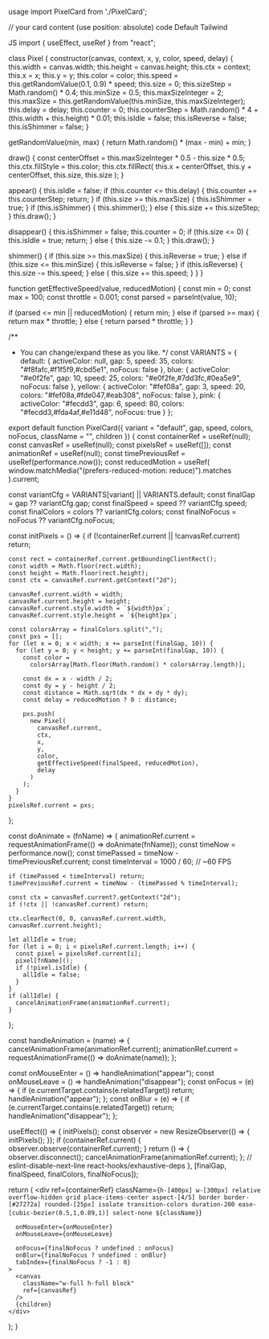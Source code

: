usage
import PixelCard from './PixelCard';

<PixelCard variant="pink">
  // your card content (use position: absolute)
</PixelCard>
code
 Default
 Tailwind

JS
import { useEffect, useRef } from "react";

class Pixel {
  constructor(canvas, context, x, y, color, speed, delay) {
    this.width = canvas.width;
    this.height = canvas.height;
    this.ctx = context;
    this.x = x;
    this.y = y;
    this.color = color;
    this.speed = this.getRandomValue(0.1, 0.9) * speed;
    this.size = 0;
    this.sizeStep = Math.random() * 0.4;
    this.minSize = 0.5;
    this.maxSizeInteger = 2;
    this.maxSize = this.getRandomValue(this.minSize, this.maxSizeInteger);
    this.delay = delay;
    this.counter = 0;
    this.counterStep = Math.random() * 4 + (this.width + this.height) * 0.01;
    this.isIdle = false;
    this.isReverse = false;
    this.isShimmer = false;
  }

  getRandomValue(min, max) {
    return Math.random() * (max - min) + min;
  }

  draw() {
    const centerOffset = this.maxSizeInteger * 0.5 - this.size * 0.5;
    this.ctx.fillStyle = this.color;
    this.ctx.fillRect(
      this.x + centerOffset,
      this.y + centerOffset,
      this.size,
      this.size
    );
  }

  appear() {
    this.isIdle = false;
    if (this.counter <= this.delay) {
      this.counter += this.counterStep;
      return;
    }
    if (this.size >= this.maxSize) {
      this.isShimmer = true;
    }
    if (this.isShimmer) {
      this.shimmer();
    } else {
      this.size += this.sizeStep;
    }
    this.draw();
  }

  disappear() {
    this.isShimmer = false;
    this.counter = 0;
    if (this.size <= 0) {
      this.isIdle = true;
      return;
    } else {
      this.size -= 0.1;
    }
    this.draw();
  }

  shimmer() {
    if (this.size >= this.maxSize) {
      this.isReverse = true;
    } else if (this.size <= this.minSize) {
      this.isReverse = false;
    }
    if (this.isReverse) {
      this.size -= this.speed;
    } else {
      this.size += this.speed;
    }
  }
}

function getEffectiveSpeed(value, reducedMotion) {
  const min = 0;
  const max = 100;
  const throttle = 0.001;
  const parsed = parseInt(value, 10);

  if (parsed <= min || reducedMotion) {
    return min;
  } else if (parsed >= max) {
    return max * throttle;
  } else {
    return parsed * throttle;
  }
}

/**
 *  You can change/expand these as you like.
 */
const VARIANTS = {
  default: {
    activeColor: null,
    gap: 5,
    speed: 35,
    colors: "#f8fafc,#f1f5f9,#cbd5e1",
    noFocus: false
  },
  blue: {
    activeColor: "#e0f2fe",
    gap: 10,
    speed: 25,
    colors: "#e0f2fe,#7dd3fc,#0ea5e9",
    noFocus: false
  },
  yellow: {
    activeColor: "#fef08a",
    gap: 3,
    speed: 20,
    colors: "#fef08a,#fde047,#eab308",
    noFocus: false
  },
  pink: {
    activeColor: "#fecdd3",
    gap: 6,
    speed: 80,
    colors: "#fecdd3,#fda4af,#e11d48",
    noFocus: true
  }
};

export default function PixelCard({
  variant = "default",
  gap,
  speed,
  colors,
  noFocus,
  className = "",
  children
}) {
  const containerRef = useRef(null);
  const canvasRef = useRef(null);
  const pixelsRef = useRef([]);
  const animationRef = useRef(null);
  const timePreviousRef = useRef(performance.now());
  const reducedMotion = useRef(
    window.matchMedia("(prefers-reduced-motion: reduce)").matches
  ).current;

  const variantCfg = VARIANTS[variant] || VARIANTS.default;
  const finalGap = gap ?? variantCfg.gap;
  const finalSpeed = speed ?? variantCfg.speed;
  const finalColors = colors ?? variantCfg.colors;
  const finalNoFocus = noFocus ?? variantCfg.noFocus;

  const initPixels = () => {
    if (!containerRef.current || !canvasRef.current) return;

    const rect = containerRef.current.getBoundingClientRect();
    const width = Math.floor(rect.width);
    const height = Math.floor(rect.height);
    const ctx = canvasRef.current.getContext("2d");

    canvasRef.current.width = width;
    canvasRef.current.height = height;
    canvasRef.current.style.width = `${width}px`;
    canvasRef.current.style.height = `${height}px`;

    const colorsArray = finalColors.split(",");
    const pxs = [];
    for (let x = 0; x < width; x += parseInt(finalGap, 10)) {
      for (let y = 0; y < height; y += parseInt(finalGap, 10)) {
        const color =
          colorsArray[Math.floor(Math.random() * colorsArray.length)];

        const dx = x - width / 2;
        const dy = y - height / 2;
        const distance = Math.sqrt(dx * dx + dy * dy);
        const delay = reducedMotion ? 0 : distance;

        pxs.push(
          new Pixel(
            canvasRef.current,
            ctx,
            x,
            y,
            color,
            getEffectiveSpeed(finalSpeed, reducedMotion),
            delay
          )
        );
      }
    }
    pixelsRef.current = pxs;
  };

  const doAnimate = (fnName) => {
    animationRef.current = requestAnimationFrame(() => doAnimate(fnName));
    const timeNow = performance.now();
    const timePassed = timeNow - timePreviousRef.current;
    const timeInterval = 1000 / 60; // ~60 FPS

    if (timePassed < timeInterval) return;
    timePreviousRef.current = timeNow - (timePassed % timeInterval);

    const ctx = canvasRef.current?.getContext("2d");
    if (!ctx || !canvasRef.current) return;

    ctx.clearRect(0, 0, canvasRef.current.width, canvasRef.current.height);

    let allIdle = true;
    for (let i = 0; i < pixelsRef.current.length; i++) {
      const pixel = pixelsRef.current[i];
      pixel[fnName]();
      if (!pixel.isIdle) {
        allIdle = false;
      }
    }
    if (allIdle) {
      cancelAnimationFrame(animationRef.current);
    }
  };

  const handleAnimation = (name) => {
    cancelAnimationFrame(animationRef.current);
    animationRef.current = requestAnimationFrame(() => doAnimate(name));
  };

  const onMouseEnter = () => handleAnimation("appear");
  const onMouseLeave = () => handleAnimation("disappear");
  const onFocus = (e) => {
    if (e.currentTarget.contains(e.relatedTarget)) return;
    handleAnimation("appear");
  };
  const onBlur = (e) => {
    if (e.currentTarget.contains(e.relatedTarget)) return;
    handleAnimation("disappear");
  };

  useEffect(() => {
    initPixels();
    const observer = new ResizeObserver(() => {
      initPixels();
    });
    if (containerRef.current) {
      observer.observe(containerRef.current);
    }
    return () => {
      observer.disconnect();
      cancelAnimationFrame(animationRef.current);
    };
    // eslint-disable-next-line react-hooks/exhaustive-deps
  }, [finalGap, finalSpeed, finalColors, finalNoFocus]);

  return (
    <div
      ref={containerRef}
      className={`h-[400px] w-[300px] relative overflow-hidden grid place-items-center aspect-[4/5] border border-[#27272a] rounded-[25px] isolate transition-colors duration-200 ease-[cubic-bezier(0.5,1,0.89,1)] select-none ${className}`}

      onMouseEnter={onMouseEnter}
      onMouseLeave={onMouseLeave}

      onFocus={finalNoFocus ? undefined : onFocus}
      onBlur={finalNoFocus ? undefined : onBlur}
      tabIndex={finalNoFocus ? -1 : 0}
    >
      <canvas
        className="w-full h-full block"
        ref={canvasRef}
      />
      {children}
    </div>
  );
}
